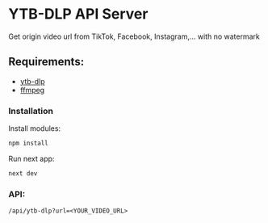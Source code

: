 # YTB-DLP API Server

Get origin video url from TikTok, Facebook, Instagram,... with no watermark

## Requirements: 

- [ytb-dlp](https://github.com/yt-dlp/yt-dlp?tab=readme-ov-file#usage-and-options)
- [ffmpeg](https://github.com/KRI55H/socialFork)

### Installation
Install modules:
```bash
npm install
```

Run next app:
```bash
next dev
```

### API:
``/api/ytb-dlp?url=<YOUR_VIDEO_URL>``

